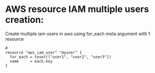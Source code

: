 # AWS resource IAM multiple users creation:
Create multiple iam users in aws using for_each meta argument with 1 resource
```
# 
resource "aws_iam_user" "myuser" {
  for_each = toset(["user1", "user2", "user3"])
  name     = each.key
}
```